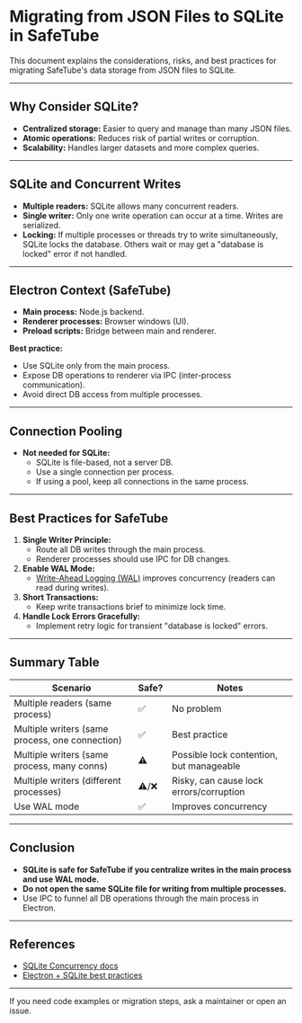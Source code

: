 # Migrating from JSON Files to SQLite in SafeTube

This document explains the considerations, risks, and best practices for migrating SafeTube's data storage from JSON files to SQLite.

---

## Why Consider SQLite?

- **Centralized storage:** Easier to query and manage than many JSON files.
- **Atomic operations:** Reduces risk of partial writes or corruption.
- **Scalability:** Handles larger datasets and more complex queries.

---

## SQLite and Concurrent Writes

- **Multiple readers:** SQLite allows many concurrent readers.
- **Single writer:** Only one write operation can occur at a time. Writes are serialized.
- **Locking:** If multiple processes or threads try to write simultaneously, SQLite locks the database. Others wait or may get a "database is locked" error if not handled.

---

## Electron Context (SafeTube)

- **Main process:** Node.js backend.
- **Renderer processes:** Browser windows (UI).
- **Preload scripts:** Bridge between main and renderer.

**Best practice:**
- Use SQLite only from the main process.
- Expose DB operations to renderer via IPC (inter-process communication).
- Avoid direct DB access from multiple processes.

---

## Connection Pooling

- **Not needed for SQLite:**
    - SQLite is file-based, not a server DB.
    - Use a single connection per process.
    - If using a pool, keep all connections in the same process.

---

## Best Practices for SafeTube

1. **Single Writer Principle:**
   - Route all DB writes through the main process.
   - Renderer processes should use IPC for DB changes.
2. **Enable WAL Mode:**
   - [Write-Ahead Logging (WAL)](https://sqlite.org/wal.html) improves concurrency (readers can read during writes).
3. **Short Transactions:**
   - Keep write transactions brief to minimize lock time.
4. **Handle Lock Errors Gracefully:**
   - Implement retry logic for transient "database is locked" errors.

---

## Summary Table

| Scenario                                      | Safe?         | Notes                                      |
|------------------------------------------------|---------------|---------------------------------------------|
| Multiple readers (same process)                | ✅            | No problem                                  |
| Multiple writers (same process, one connection)| ✅            | Best practice                               |
| Multiple writers (same process, many conns)    | ⚠️            | Possible lock contention, but manageable    |
| Multiple writers (different processes)         | ⚠️/❌         | Risky, can cause lock errors/corruption     |
| Use WAL mode                                  | ✅            | Improves concurrency                        |

---

## Conclusion

- **SQLite is safe for SafeTube if you centralize writes in the main process and use WAL mode.**
- **Do not open the same SQLite file for writing from multiple processes.**
- Use IPC to funnel all DB operations through the main process in Electron.

---

## References

- [SQLite Concurrency docs](https://sqlite.org/faq.html#q5)
- [Electron + SQLite best practices](https://github.com/WiseLibs/better-sqlite3/blob/master/docs/performance.md#electron)

---

If you need code examples or migration steps, ask a maintainer or open an issue.
